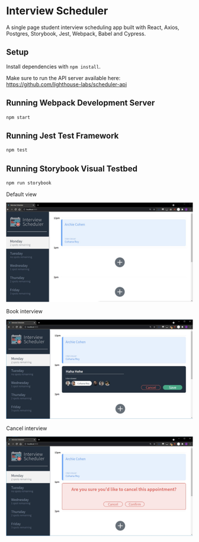 # Interview Scheduler

A single page student interview scheduling app built with React, Axios, Postgres, Storybook, Jest, Webpack, Babel and Cypress.

## Setup

Install dependencies with `npm install`.

Make sure to run the API server available here: https://github.com/lighthouse-labs/scheduler-api

## Running Webpack Development Server

```sh
npm start
```

## Running Jest Test Framework

```sh
npm test
```

## Running Storybook Visual Testbed

```sh
npm run storybook
```

Default view

![Default View](https://github.com/bloomfieldj/lighthouse-labs-scheduler/blob/master/docs/default.jpg?raw=true)

Book interview

![Book interview](https://github.com/bloomfieldj/lighthouse-labs-scheduler/blob/master/docs/book.jpg?raw=true)

Cancel interview

![Cancel interview](https://github.com/bloomfieldj/lighthouse-labs-scheduler/blob/master/docs/cancel.jpg?raw=true)
